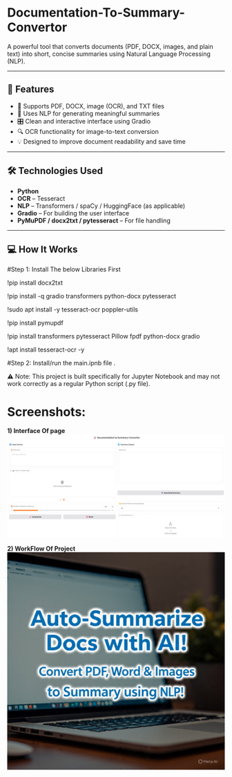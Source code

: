 # Documentation-To-Summary-Convertor
A powerful tool that converts documents (PDF, DOCX, images, and plain text) into short, concise summaries using Natural Language Processing (NLP).

---

## 🚀 Features

- 📄 Supports PDF, DOCX, image (OCR), and TXT files
- 🤖 Uses NLP for generating meaningful summaries
- 🎛️ Clean and interactive interface using Gradio
- 🔍 OCR functionality for image-to-text conversion
- 💡 Designed to improve document readability and save time

---

## 🛠️ Technologies Used

- **Python**
- **OCR** – Tesseract
- **NLP** – Transformers / spaCy / HuggingFace (as applicable)
- **Gradio** – For building the user interface
- **PyMuPDF / docx2txt / pytesseract** – For file handling

---

## 💻 How It Works
#Step 1: Install The below Libraries First

!pip install docx2txt

!pip install -q gradio transformers python-docx pytesseract

!sudo apt install -y tesseract-ocr poppler-utils

!pip install pymupdf

!pip install transformers pytesseract Pillow fpdf python-docx gradio

!apt install tesseract-ocr -y

#Step 2: Install/run  the  main.ipnb file .

⚠️ Note: This project is built specifically for Jupyter Notebook and may not work correctly as a regular Python script (.py file).

# Screenshots:
**1) Interface Of page**
![Image Alt](https://github.com/hrishikeshpatil9552/Documentation-To-Summary-Convertor/blob/b4286cbc743180da67922c92e47f12861e7fd1bf/interface%20for%20the%20%20topic.png)

**2) WorkFlow Of Project**
[![Watch the Demo](https://github.com/hrishikeshpatil9552/Documentation-To-Summary-Convertor/blob/b119a5aaa5ca085aea77fb56be0f2f3748179798/Thumbnail.jpg)](https://www.youtube.com/watch?v=X6miHl-m808)




